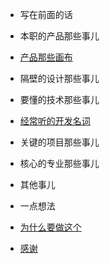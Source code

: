 - 写在前面的话
 
- 本职的产品那些事儿
 - [产品那些画布](/picture.md)
 
- 隔壁的设计那些事儿

- 要懂的技术那些事儿
 - [经常听的开发名词](/terminology.md)

- 关键的项目那些事儿

- 核心的专业那些事儿

- 其他事儿

- 一点想法
 - [为什么要做这个](/about)
 - [感谢](/thx)
